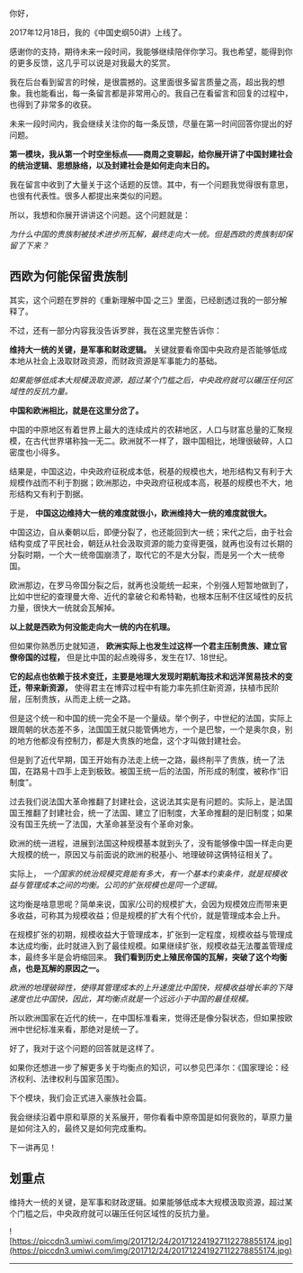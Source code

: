 你好，

2017年12月18日，我的《中国史纲50讲》上线了。

感谢你的支持，期待未来一段时间，我能够继续陪伴你学习。我也希望，能得到你的更多反馈，这几乎可以说是对我最大的奖赏。

我在后台看到留言的时候，是很震撼的。这里面很多留言质量之高，超出我的想象。我也能看出，每一条留言都是非常用心的。我自己在看留言和回复的过程中，也得到了非常多的收获。

未来一段时间内，我会继续关注你的每一条反馈，尽量在第一时间回答你提出的好问题。

 **第一模块，我从第一个时空坐标点——商周之变聊起，给你展开讲了中国封建社会的统治逻辑、思想脉络，以及封建社会是如何走向末日的。**

我在留言中收到了大量关于这个话题的反馈。其中，有一个问题我觉得很有意思，也很有代表性。很多人都提出来类似的问题。

所以，我想和你展开讲讲这个问题。这个问题就是：

 *为什么中国的贵族制被技术进步所瓦解，最终走向大一统。但是西欧的贵族制却保留了下来？*  

## 西欧为何能保留贵族制

其实，这个问题在罗胖的《重新理解中国·之三》里面，已经剧透过我的一部分解释了。

不过，还有一部分内容我没告诉罗胖，我在这里完整告诉你：

 **维持大一统的关键，是军事和财政逻辑。** 关键就要看帝国中央政府是否能够低成本地从社会上汲取财政资源，而财政资源是军事能力的基础。

 *如果能够低成本大规模汲取资源，超过某个门槛之后，中央政府就可以碾压任何区域性的反抗力量。*

 **中国和欧洲相比，就是在这里分岔了。**

中国的中原地区有着世界上最大的连续成片的农耕地区，人口与财富总量的汇聚规模，在古代世界堪称独一无二。欧洲就不一样了，跟中国相比，地理很破碎，人口密度也小得多。

结果是，中国这边，中央政府征税成本低，税基的规模也大，地形结构又有利于大规模作战而不利于割据；欧洲那边，中央政府征税成本高，税基的规模也不大，地形结构又有利于割据。

于是， **中国这边维持大一统的难度就很小，欧洲维持大一统的难度就很大。**

中国这边，自从秦朝以后，即便分裂了，也还能回到大一统；宋代之后，由于社会结构变成了平民社会，朝廷从社会汲取资源的能力变得更强，就再也没有过长期的分裂时期，一个大一统帝国崩溃了，取代它的不是大分裂，而是另一个大一统帝国。

欧洲那边，在罗马帝国分裂之后，就再也没能统一起来，个别强人短暂地做到了，比如中世纪的查理曼大帝、近代的拿破仑和希特勒，也根本压制不住区域性的反抗力量，很快大一统就会瓦解掉。

 **以上就是西欧为何没能走向大一统的内在机理。**

但如果你熟悉历史就知道， **欧洲实际上也发生过这样一个君主压制贵族、建立官僚帝国的过程，** 但是比中国的起点晚得多，发生在17、18世纪。

 **它的起点也依赖于技术变迁，主要是地理大发现时期航海技术和远洋贸易技术的变迁，带来新资源，** 使得君主在博弈过程中有能力率先抓住新资源，扶植市民阶层，压制贵族，从而走上统一之路。

但是这个统一和中国的统一完全不是一个量级。举个例子，中世纪的法国，实际上跟周朝的状态差不多，法国国王就只能管俩地方，一个是巴黎，一个是奥尔良，别的地方他都没有控制力，都是大贵族的地盘，这个才叫做封建社会。

但是到了近代早期，国王开始有办法走上统一之路，最终削平了贵族，统一了法国，在路易十四手上走到极致。被国王统一后的法国，所形成的制度，被称作“旧制度”。

过去我们说法国大革命推翻了封建社会，这说法其实是有问题的。实际上，是法国国王推翻了封建社会，统一了法国、建立了旧制度，大革命推翻的是旧制度；如果没有国王先统一了法国，大革命甚至没有个革命对象。

欧洲的统一进程，进展到法国这种规模基本就到头了，没有能够像中国一样走向更大规模的统一，原因又与前面说的欧洲的税基小、地理破碎这俩特征相关了。

实际上， *一个国家的统治规模究竟能有多大，有一个基本约束条件，就是规模收益与管理成本之间的均衡。公司的扩张规模也是同一个逻辑。*

这均衡是啥意思呢？简单来说，国家/公司的规模扩大，会因为规模效应而带来更多收益，可称其为规模收益；但是规模的扩大有个代价，就是管理成本会上升。

在规模扩张的初期，规模收益大于管理成本，扩张到一定程度，规模收益与管理成本达成均衡，此时就进入到了最佳规模。如果继续扩张，规模收益无法覆盖管理成本，最终多半是会坍缩回来。 **我们看到历史上殖民帝国的瓦解，突破了这个均衡点，也是瓦解的原因之一。**

 *欧洲的地理破碎性，使得其管理成本的上升速度比中国快，规模收益增长率的下降速度也比中国快，因此，其均衡点就是一个远远小于中国的最佳规模。*

所以欧洲国家在近代的统一，在中国标准看来，觉得还是像分裂状态，但如果按欧洲中世纪标准来看，那绝对是统一了。

好了，我对于这个问题的回答就是这样了。

如果你还想进一步了解更多关于均衡点的知识，可以参见巴泽尔：《国家理论：经济权利、法律权利与国家范围》。

下个模块，我们会正式进入豪族社会篇。

我会继续沿着中原和草原的关系展开，带你看看中原帝国是如何衰败的，草原力量是如何注入的，最终又是如何完成重构。

下一讲再见！

## 划重点

维持大一统的关键，是军事和财政逻辑。如果能够低成本大规模汲取资源，超过某个门槛之后，中央政府就可以碾压任何区域性的反抗力量。

![https://piccdn3.umiwi.com/img/201712/24/201712241927112278855174.jpg](https://piccdn3.umiwi.com/img/201712/24/201712241927112278855174.jpg)

---
